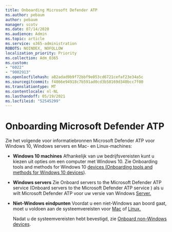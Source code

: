 ```yaml
---
title: Onboarding Microsoft Defender ATP
ms.author: pebaum
author: pebaum
manager: scotv
ms.date: 07/14/2020
ms.audience: Admin
ms.topic: article
ms.service: o365-administration
ROBOTS: NOINDEX, NOFOLLOW
localization_priority: Priority
ms.collection: Adm_O365
ms.custom:
- "6022"
- "9002913"
ms.openlocfilehash: a82adad9b9f72bbf9e053cd6721cefaf23e34a5c
ms.sourcegitcommit: f4866e94918c7b591ad0cd3b58169d340bcc7f00
ms.translationtype: MT
ms.contentlocale: nl-NL
ms.lasthandoff: 05/19/2021
ms.locfileid: "52545299"
---
```

# <a name="onboarding-microsoft-defender-atp"></a>Onboarding Microsoft Defender ATP

Zie het volgende voor informatiebronnen Microsoft Defender ATP voor Windows 10, Windows servers en Mac- en Linux-machines: 

- **Windows 10 machines** Afhankelijk van uw bedrijfsvereisten kunt u kiezen uit opties om een computer met Windows 10. Zie Onboarding tools and methods for Windows 10 [devices (Onboarding tools and methods for Windows 10 devices](/windows/security/threat-protection/microsoft-defender-atp/configure-endpoints)). 

- **Windows servers** Zie Onboard servers to the Microsoft Defender ATP service (Onboard servers to the Microsoft Defender ATP service ) als u wilt Microsoft Defender ATP voor uw versie van Windows [Server.](/windows/security/threat-protection/microsoft-defender-atp/configure-server-endpoints)

- **Niet-Windows eindpunten**  Voordat u een niet-Windows aan boord gaat, moet u voldoen aan de systeemvereisten voor [Mac](/windows/security/threat-protection/microsoft-defender-atp/microsoft-defender-atp-mac#system-requirements) of [Linux.](/windows/security/threat-protection/microsoft-defender-atp/microsoft-defender-atp-linux#system-requirements)

    Nadat u de systeemvereisten hebt bevestigd, zie [Onboard non-Windows devices](/windows/security/threat-protection/microsoft-defender-atp/configure-endpoints-non-windows#onboarding-non-windows-machines).